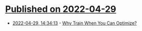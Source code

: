 # [Published on 2022-04-29](index.md)

* [2022-04-29, 14:34:13](https://news.ycombinator.com/item?id=31205689) - [Why Train When You Can Optimize?](https://justinmeiners.github.io/why-train-when-you-can-optimize/)
